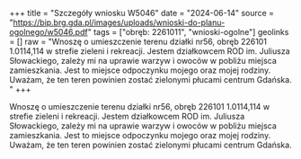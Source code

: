 +++
title = "Szczegóły wniosku W5046"
date = "2024-06-14"
source = "https://bip.brg.gda.pl/images/uploads/wnioski-do-planu-ogolnego/w5046.pdf"
tags = ["obręb: 2261011", "wnioski-ogolne"]
geolinks = []
raw = "Wnoszę o umieszczenie terenu działki nr56, obręb 226101 1.0114,114 w strefie zieleni i rekreacji. Jestem działkowcem ROD im. Juliusza Słowackiego, zależy mi na uprawie warzyw i owoców w pobliżu miejsca zamieszkania. Jest to miejsce odpoczynku mojego oraz mojej rodziny. Uważam, że ten teren powinien zostać zielonymi płucami centrum Gdańska. "
+++

Wnoszę o umieszczenie terenu działki nr56, obręb 226101 1.0114,114 w strefie
zieleni i rekreacji. Jestem działkowcem ROD im. Juliusza Słowackiego, zależy mi na uprawie
warzyw i owoców w pobliżu miejsca zamieszkania. Jest to miejsce odpoczynku mojego oraz
mojej rodziny. Uważam, że ten teren powinien zostać zielonymi płucami centrum Gdańska.



